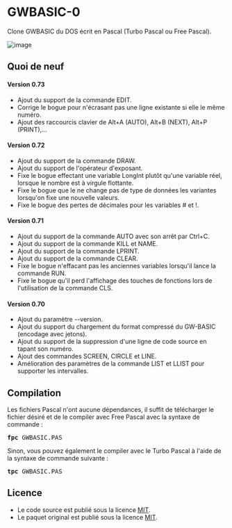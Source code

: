 # GWBASIC-0
Clone GWBASIC du DOS écrit en Pascal  (Turbo Pascal ou Free Pascal).

![image](https://github.com/user-attachments/assets/75df72ff-a337-4f71-9678-99eeea4c16b6)

<h2>Quoi de neuf</h2>

<h4>Version 0.73</h4>
<ul>
  <li>Ajout du support de la commande EDIT.</li>
  <li>Corrige le bogue pour n'écrasant pas une ligne existante si elle le même numéro.</li>
  <li>Ajout des raccourcis clavier de Alt+A (AUTO), Alt+B (NEXT), Alt+P (PRINT),...</li>
</ul>

<h4>Version 0.72</h4>
<ul>
  <li>Ajout du support de la commande DRAW.</li>
  <li>Ajout du support de l'opérateur d'exposant.</li>
  <li>Fixe le bogue effectant une variable LongInt plutôt qu'une variable réel, lorsque le nombre est à virgule flottante.</li>
  <li>Fixe le bogue que le ne change pas de type de données les variantes lorsqu'on fixe une nouvelle valeurs.</li>
  <li>Fixe le bogue des pertes de décimales pour les variables # et !.</li>
</ul>

<h4>Version 0.71</h4>
<ul>
  <li>Ajout du support de la commande AUTO avec son arrêt par Ctrl+C.</li>
  <li>Ajout du support de la commande KILL et NAME.</li>
  <li>Ajout du support de la commande LPRINT.</li>
  <li>Ajout du support de la commande CLEAR.</li>
  <li>Fixe le bogue n'effacant pas les anciennes variables lorsqu'il lance la commande RUN.</li>
  <li>Fixe le bogue qu'il perd l'affichage des touches de fonctions lors de l'utilisation de la commande CLS.</li>
</ul>

<h4>Version 0.70</h4>
<ul>
  <li>Ajout du paramètre --version.</li>
  <li>Ajout du support du chargement du format compressé du GW-BASIC (encodage avec jetons).</li>
  <li>Ajout du support de la suppression d'une ligne de code source en tapant son numéro.</li>
  <li>Ajout des commandes SCREEN, CIRCLE et LINE.</li>
  <li>Amélioration des paramètres de la commande LIST et LLIST pour supporter les intervalles.</li>
</ul>


<h2>Compilation</h2>
	
Les fichiers Pascal n'ont aucune dépendances, il suffit de télécharger le fichier désiré et de le compiler avec Free Pascal avec la syntaxe de commande  :

<pre><b>fpc</b> GWBASIC.PAS</pre>
	
Sinon, vous pouvez également le compiler avec le Turbo Pascal à l'aide de la syntaxe de commande suivante :	

<pre><b>tpc</b> GWBASIC.PAS</pre>
	
<h2>Licence</h2>
<ul>
 <li>Le code source est publié sous la licence <a href="https://github.com/gladir/GWBASIC-0/blob/main/LICENSE">MIT</a>.</li>
 <li>Le paquet original est publié sous la licence <a href="https://github.com/gladir/GWBASIC-0/blob/main/LICENSE">MIT</a>.</li>
</ul>
